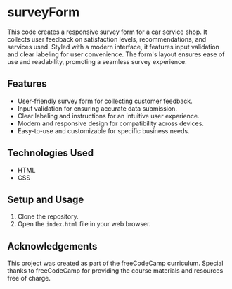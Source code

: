 # surveyForm
This code creates a responsive survey form for a car service shop. It collects user feedback on satisfaction levels, recommendations, and services used. Styled with a modern interface, it features input validation and clear labeling for user convenience. The form's layout ensures ease of use and readability, promoting a seamless survey experience.

## Features

- User-friendly survey form for collecting customer feedback.
- Input validation for ensuring accurate data submission.
- Clear labeling and instructions for an intuitive user experience.
- Modern and responsive design for compatibility across devices.
- Easy-to-use and customizable for specific business needs.

## Technologies Used

- HTML
- CSS

## Setup and Usage

1. Clone the repository.
2. Open the `index.html` file in your web browser.

## Acknowledgements

This project was created as part of the freeCodeCamp curriculum. Special thanks to freeCodeCamp for providing the course materials and resources free of charge.
